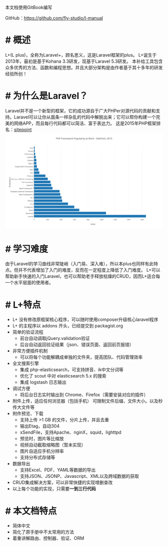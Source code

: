 本文档使用GitBook编写

GitHub：https://github.com/fly-studio/l-manual

# # 概述
L+(L plus)，全称为Laravel+，顾名思义，这是Laravel框架的plus。
L+诞生于2013年，最初是基于Kohana 3.3研发，现基于Laravel 5.3研发。
本补给工具包含众多优秀的方法、函数和编程思想。并且大部分架构是由作者基于其十多年的研发经验所创！

# # 为什么是Laravel？
Laravel并不是一个新型的框架，它的成功源自于广大PHPer对源代码的贡献和支持。Laravel可以让你从面条一样杂乱的代码中解脱出来；它可以帮你构建一个完美的网络APP，而且每行代码都可以简洁、富于表达力。
这是2015年PHP框架排名：[sitepoint](http://www.sitepoint.com/best-php-framework-2015-sitepoint-survey-results/ "sitepoint")
![](/assets/1427547421php_framework_popularity_at_work_-_sitepoint2c_2015.png)

# # 学习难度
由于Laravel的学习曲线非常陡峭（入门易、深入难），所以本plus也同样有此特点。但并不代表增加了入门的难度，反而在一定程度上降低了入门难度。
L+可以帮助新手快速的入门Laravel，也可以帮助老手释放枯燥的CRUD，因而L+适合每一个水平层面的使用者。

# # L+特点
- L+ 没有修改原框架核心程序，可以随时使用composer升级核心laravel程序
- L+ 的主程序以 addons 开头，已经提交到 packagist.org
- 简单的验证流程
	- 前台自动调取jQuery.validation验证
	- 后台自动返回验证结果（json、错误页面、返回前页报错）
- 非常方便插件机制
	- 可以将每个功能解耦成单独的文件夹，提高团队、代码管理效率
- 全文搜索引擎
	- 集成 php-elasticsearch，可支持拼音、ik中文分词等
	- 优化了 scout 中对 elasticsearch 5.x 的搜索
	- 集成 logstash 日志输出
- 调试方便
	- 将后台日志实时输出到 Chrome、Firefox（需要安装对应的插件）
- 附件上传，适应任何浏览器（包括手机）
	可限制文件后缀、文件大小。以及秒传大文件等
- 附件预览、下载
	- 支持上传 >1 GB 的文件，分片上传，并且去重
	- 输出Etag，自动304
	- xSendFile，支持Apache、nginX，squid，lighttpd
	- 预览时，图片等比缩放
	- 视频自动截取缩略图（暂未实现）
	- 图片自适应手机分辨率
	- 支持分布式存储等
- 数据导出
	- 支持Excel、PDF、YAML等数据的导出
	- 支持JSON、JSONP、Javascript、XML以及跨域数据的获取
- CRUD集成解决方案，可以非常快捷的实现增删查改
- 以上每个功能的实现，只需要**一到三行代码**

# # 本文档特点
- 简体中文
- 简化了原手册中不太常用的方法
- 着重讲解路由、控制器、验证、ORM

